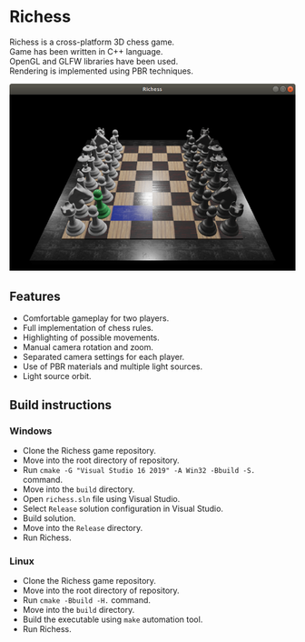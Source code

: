 # Richess
Richess is a cross-platform 3D chess game.<br />
Game has been written in C++ language.<br />
OpenGL and GLFW libraries have been used.<br />
Rendering is implemented using PBR techniques.<br />

![Screenshot](docs/images/screenshot.png)

## Features

* Comfortable gameplay for two players.
* Full implementation of chess rules.
* Highlighting of possible movements.
* Manual camera rotation and zoom.
* Separated camera settings for each player.
* Use of PBR materials and multiple light sources.
* Light source orbit.

## Build instructions

### Windows

* Clone the Richess game repository.
* Move into the root directory of repository.
* Run `cmake -G "Visual Studio 16 2019" -A Win32 -Bbuild -S.` command.
* Move into the `build` directory.
* Open `richess.sln` file using Visual Studio.
* Select `Release` solution configuration in Visual Studio.
* Build solution.
* Move into the `Release` directory.
* Run Richess.

### Linux

* Clone the Richess game repository.
* Move into the root directory of repository.
* Run `cmake -Bbuild -H.` command.
* Move into the `build` directory.
* Build the executable using `make` automation tool.
* Run Richess.
